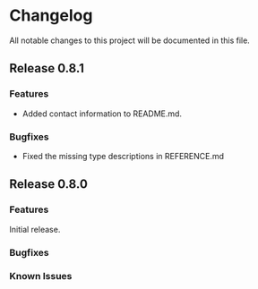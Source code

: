 # Changelog

All notable changes to this project will be documented in this file.

## Release 0.8.1

### Features

- Added contact information to README.md.

### Bugfixes

- Fixed the missing type descriptions in REFERENCE.md

## Release 0.8.0

### Features

Initial release.

### Bugfixes

### Known Issues

